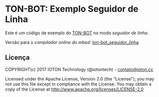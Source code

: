 TON-BOT: Exemplo Seguidor de Linha
=======================

Este é um código de exemplo do [TON-BOT](https://ioton.cc/ton-bot/) no modo *seguidor de linha*.

Versão para o *compilador online do mbed*: [ton-bot_seguidor_linha](https://developer.mbed.org/compiler/#import:/teams/IOTON-Technology/code/ton-bot_seguidor_linha/)

## Licença

COPYRIGHT(c) 2017 IOTON Technology (@iotontech) - contato@ioton.cc

Licensed under the Apache License, Version 2.0 (the "License"); you may not use this file except in compliance with the License. You may obtain a copy of the License at http://www.apache.org/licenses/LICENSE-2.0

